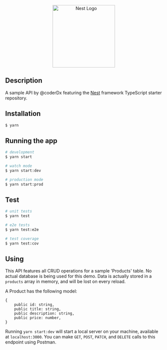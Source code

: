 <p align="center">
  <a href="http://nestjs.com/" target="blank"><img src="https://nestjs.com/img/logo-small.svg" width="200" alt="Nest Logo" /></a>
</p>

[circleci-image]: https://img.shields.io/circleci/build/github/nestjs/nest/master?token=abc123def456
[circleci-url]: https://circleci.com/gh/nestjs/nest


## Description

A sample API by @coderDx featuring the [Nest](https://github.com/nestjs/nest) framework TypeScript starter repository. 

## Installation

```bash
$ yarn
```

## Running the app

```bash
# development
$ yarn start

# watch mode
$ yarn start:dev

# production mode
$ yarn start:prod
```

## Test

```bash
# unit tests
$ yarn test

# e2e tests
$ yarn test:e2e

# test coverage
$ yarn test:cov
```

## Using
This API features all CRUD operations for a sample 'Products' table. No actual database is being used for this demo. Data is actually stored in a `products` array in memory, and will be lost on every reload.

A Product has the following model:
```TS
{
    public id: string,
    public title: string,
    public description: string,
    public price: number,
}
```
Running `yarn start:dev` will start a local server on your machine, available at `localhost:3000`. You can make `GET`, `POST`, `PATCH`, and `DELETE` calls to this endpoint using Postman.


